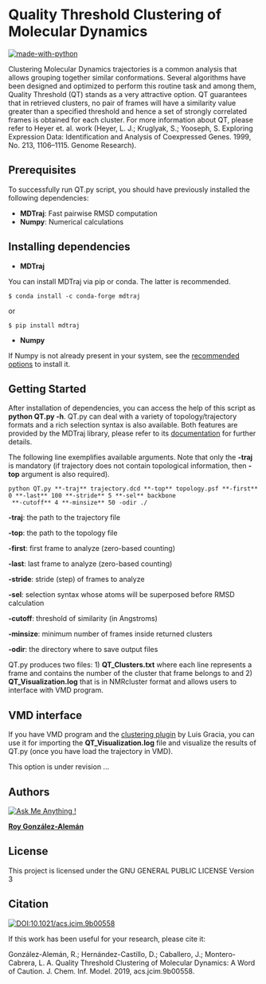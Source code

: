 # Quality Threshold Clustering of Molecular Dynamics

[![made-with-python](https://img.shields.io/badge/Made%20with-Python-1f425f.svg)](https://www.python.org/)

Clustering Molecular Dynamics trajectories is a common analysis that allows grouping together similar conformations. Several algorithms have been designed and optimized to perform this routine task and among them, Quality Threshold (QT) stands as a very attractive option. QT guarantees that in retrieved clusters, no pair of frames will have a similarity value greater than a specified threshold and hence a set of strongly correlated frames is obtained for each cluster. For more information about QT, please refer to Heyer et. al. work (Heyer, L. J.; Kruglyak, S.; Yooseph, S. Exploring Expression Data: Identification and Analysis of Coexpressed Genes. 1999, No. 213, 1106–1115. Genome Research).

## Prerequisites

To successfully run QT.py script, you should have previously installed the following dependencies:

* **MDTraj**: Fast pairwise RMSD computation
* **Numpy**: Numerical calculations

## Installing dependencies

* **MDTraj**

You can install MDTraj via pip or conda. The latter is recommended.

``
$ conda install -c conda-forge mdtraj
``

or

``
$ pip install mdtraj
`` 

* **Numpy**

If Numpy is not already present in your system, see the [recommended options](https://scipy.org/install.html) to install it. 


## Getting Started

After installation of dependencies, you can access the help of this script as **python QT.py -h**. QT.py can deal with a variety of topology/trajectory formats and a rich selection syntax is also available. Both features are provided by the MDTraj library, please refer to its [documentation](http://mdtraj.org/1.9.3/) for further details. 

The following line exemplifies available arguments. Note that only the **-traj** is mandatory (if trajectory does not contain topological information, then **-top** argument is also required).

```
python QT.py **-traj** trajectory.dcd **-top** topology.psf **-first** 0 **-last** 100 **-stride** 5 **-sel** backbone
 **-cutoff** 4 **-minsize** 50 -odir ./
```

**-traj**: the path to the trajectory file

**-top**: the path to the topology file

**-first**: first frame to analyze (zero-based counting)

**-last**: last frame to analyze (zero-based counting)

**-stride**: stride (step) of frames to analyze 

**-sel**: selection syntax whose atoms will be superposed before RMSD calculation

**-cutoff**: threshold of similarity (in Angstroms)

**-minsize**: minimum number of frames inside returned clusters

**-odir**: the directory where to save output files

QT.py produces two files: 1) **QT_Clusters.txt** where each line represents a frame and contains the number of the cluster that frame belongs to and 2) **QT_Visualization.log** that is in NMRcluster format and allows users to interface with VMD program.


## VMD interface

If you have VMD program and the [clustering plugin](https://github.com/luisico/clustering) by Luis Gracia, you can
use it for importing the **QT_Visualization.log** file and visualize the results of QT.py (once you have load the trajectory in VMD).

This option is under revision ...

## Authors 
[![Ask Me Anything !](https://img.shields.io/badge/Ask%20me-anything-1abc9c.svg)](https://GitHub.com/Naereen/ama)

[**Roy González-Alemán**](https://www.linkedin.com/in/roy-gonz%C3%A1lez-alem%C3%A1n-aba3aba3/) 

## License

This project is licensed under the GNU GENERAL PUBLIC LICENSE Version 3

## Citation

[![DOI:10.1021/acs.jcim.9b00558](https://zenodo.org/badge/DOI/10.1021/acs.jcim.9b00558.svg)](https://doi.org/10.1021/acs.jcim.9b00558)

If this work has been useful for your research, please cite it:

González-Alemán, R.; Hernández-Castillo, D.; Caballero, J.; Montero-Cabrera, L. A. Quality Threshold Clustering of Molecular Dynamics: A Word of Caution. J. Chem. Inf. Model. 2019, acs.jcim.9b00558.

